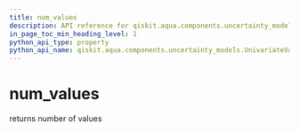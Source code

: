 ```yaml
---
title: num_values
description: API reference for qiskit.aqua.components.uncertainty_models.UnivariateVariationalDistribution.num_values
in_page_toc_min_heading_level: 1
python_api_type: property
python_api_name: qiskit.aqua.components.uncertainty_models.UnivariateVariationalDistribution.num_values
---
```


# num\_values

returns number of values

